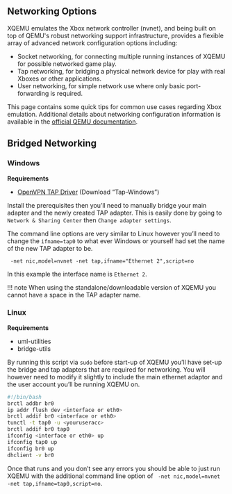 Networking Options
------------------
XQEMU emulates the Xbox network controller (nvnet), and being built on top of
QEMU's robust networking support infrastructure, provides a flexible array of
advanced network configuration options including:

- Socket networking, for connecting multiple running instances of XQEMU for
  possible networked game play.
- Tap networking, for bridging a physical network device for play with real
  Xboxes or other applications.
- User networking, for simple network use where only basic port-forwarding is
  required.

This page contains some quick tips for common use cases regarding Xbox
emulation. Additional details about networking configuration information is
available in the [official QEMU
documentation](https://wiki.qemu.org/Documentation/Networking).

Bridged Networking
------------------

### Windows

__Requirements__
- [OpenVPN TAP Driver](https://build.openvpn.net/downloads/releases/latest/) (Download “Tap-Windows”)

Install the prerequisites then you’ll need to manually bridge your main adapter and the newly created TAP adapter. This is easily done by going to `Network & Sharing Center` then `Change adapter settings`.

The command line options are very similar to Linux however you’ll need to change the `ifname=tap0` to what ever Windows or yourself had set the name of the new TAP adapter to be.

` -net nic,model=nvnet -net tap,ifname="Ethernet 2",script=no`

In this example the interface name is `Ethernet 2`.

!!! note
    When using the standalone/downloadable version of XQEMU you cannot have a space in the TAP adapter name.

### Linux

__Requirements__
- uml-utilities
- bridge-utils

By running this script via `sudo` before start-up of XQEMU you’ll have set-up the bridge and tap adapters that are required for networking. You will however need to modify it slightly to include the main ethernet adaptor and the user account you’ll be running XQEMU on.

```bash
#!/bin/bash
brctl addbr br0
ip addr flush dev <interface or eth0>
brctl addif br0 <interface or eth0>
tunctl -t tap0 -u <youruseracc>
brctl addif br0 tap0
ifconfig <interface or eth0> up
ifconfig tap0 up
ifconfig br0 up
dhclient -v br0
```

Once that runs and you don’t see any errors you should be able to just run XQEMU with the additional command line option of ` -net nic,model=nvnet -net tap,ifname=tap0,script=no`.
